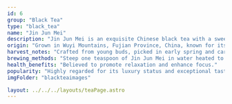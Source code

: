 ```yaml
---
id: 6
group: "Black Tea"
type: "black_tea"
name: "Jin Jun Mei"
description: "Jin Jun Mei is an exquisite Chinese black tea with a sweet, caramel-like flavor and golden-hued leaves."
origin: "Grown in Wuyi Mountains, Fujian Province, China, known for its small-batch production."
harvest_notes: "Crafted from young buds, picked in early spring and carefully processed by hand."
brewing_methods: "Steep one teaspoon of Jin Jun Mei in water heated to 90°C-95°C (194°F-203°F) for 2-3 minutes."
health_benefits: "Believed to promote relaxation and enhance focus."
popularity: "Highly regarded for its luxury status and exceptional taste."
imgFolder: "blackteaimages"

layout: ../../../layouts/teaPage.astro
---
```

